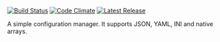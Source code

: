 [![Build Status](https://img.shields.io/travis/yrizos/configuration.svg)](https://travis-ci.org/yrizos/configuration)
[![Code Climate](http://img.shields.io/codeclimate/github/yrizos/configuration.svg)](https://codeclimate.com/github/yrizos/configuration)
[![Latest Release](http://img.shields.io/packagist/v/yrizos/configuration.svg)](https://packagist.org/packages/yrizos/configuration)


A simple configuration manager. It supports JSON, YAML, INI and native arrays.







